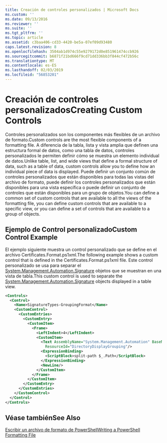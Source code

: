 ```yaml
---
title: Creación de controles personalizados | Microsoft Docs
ms.custom: ''
ms.date: 09/13/2016
ms.reviewer: ''
ms.suite: ''
ms.tgt_pltfrm: ''
ms.topic: article
ms.assetid: c3baa406-cd33-4420-be5a-07ef09d93480
caps.latest.revision: 8
ms.openlocfilehash: 3504ab1d974c55e9279172d0e851961474ccb926
ms.sourcegitcommit: b6871f21bd666f9cd71dd336bb3f844cf472b56c
ms.translationtype: MT
ms.contentlocale: es-ES
ms.lasthandoff: 02/03/2019
ms.locfileid: "56853201"
---
```

# <a name="creating-custom-controls"></a><span data-ttu-id="dbcbf-102">Creación de controles personalizados</span><span class="sxs-lookup"><span data-stu-id="dbcbf-102">Creating Custom Controls</span></span>

<span data-ttu-id="dbcbf-103">Controles personalizados son los componentes más flexibles de un archivo de formato.</span><span class="sxs-lookup"><span data-stu-id="dbcbf-103">Custom controls are the most flexible components of a formatting file.</span></span> <span data-ttu-id="dbcbf-104">A diferencia de la tabla, lista y vista amplia que definen una estructura formal de datos, como una tabla de datos, controles personalizados le permiten definir cómo se muestra un elemento individual de datos.</span><span class="sxs-lookup"><span data-stu-id="dbcbf-104">Unlike table, list, and wide views that define a formal structure of data, such as a table of data, custom controls allow you to define how an individual piece of data is displayed.</span></span> <span data-ttu-id="dbcbf-105">Puede definir un conjunto común de controles personalizados que están disponibles para todas las vistas del archivo de formato, puede definir los controles personalizados que están disponibles para una vista específica o puede definir un conjunto de controles que están disponibles para un grupo de objetos.</span><span class="sxs-lookup"><span data-stu-id="dbcbf-105">You can define a common set of custom controls that are available to all the views of the formatting file, you can define custom controls that are available to a specific view, or you can define a set of controls that are available to a group of objects.</span></span>

## <a name="custom-control-example"></a><span data-ttu-id="dbcbf-106">Ejemplo de Control personalizado</span><span class="sxs-lookup"><span data-stu-id="dbcbf-106">Custom Control Example</span></span>

<span data-ttu-id="dbcbf-107">El ejemplo siguiente muestra un control personalizado que se define en el archivo Certificates.Format.ps1xml.</span><span class="sxs-lookup"><span data-stu-id="dbcbf-107">The following example shows a custom control that is defined in the Certificates.Format.ps1xml file.</span></span> <span data-ttu-id="dbcbf-108">Este control personalizado se usa para separar el [System.Management.Automation.Signature](/dotnet/api/System.Management.Automation.Signature) objetos que se muestran en una vista de tabla.</span><span class="sxs-lookup"><span data-stu-id="dbcbf-108">This custom control is used to separate the [System.Management.Automation.Signature](/dotnet/api/System.Management.Automation.Signature) objects displayed in a table view.</span></span>

```xml
<Controls>
  <Control>
    <Name>SignatureTypes-GroupingFormat</Name>
    <CustomControl>
      <CustomEntries>
        <CustomEntry>
          <CustomItem>
            <Frame>
              <LeftIndent>4</LeftIndent>
              <CustomItem>
                <Text AssemblyName="System.Management.Automation" BaseName="FileSystemProviderStrings"
                  ResourceId="DirectoryDisplayGrouping"/>
                <ExpressionBinding>
                  <ScriptBlock>split-path $_.Path</ScriptBlock>
                </ExpressionBinding>
                <NewLine/>
              </CustomItem>
            </Frame>
          </CustomItem>
        </CustomEntry>
      </CustomEntries>
    </CustomControl>
  </Control>
</Controls>

```

## <a name="see-also"></a><span data-ttu-id="dbcbf-109">Véase también</span><span class="sxs-lookup"><span data-stu-id="dbcbf-109">See Also</span></span>

[<span data-ttu-id="dbcbf-110">Escribir un archivo de formato de PowerShell</span><span class="sxs-lookup"><span data-stu-id="dbcbf-110">Writing a PowerShell Formatting File</span></span>](./writing-a-powershell-formatting-file.md)
